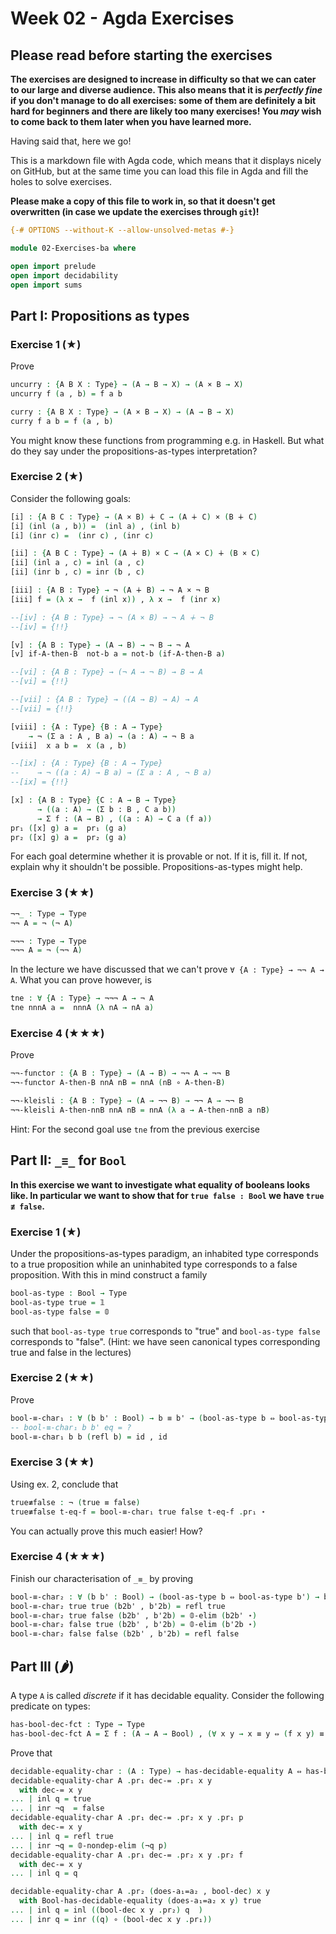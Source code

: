 # Week 02 - Agda Exercises

## Please read before starting the exercises

**The exercises are designed to increase in difficulty so that we can cater to
our large and diverse audience. This also means that it is *perfectly fine* if
you don't manage to do all exercises: some of them are definitely a bit hard for
beginners and there are likely too many exercises! You *may* wish to come back
to them later when you have learned more.**

Having said that, here we go!

This is a markdown file with Agda code, which means that it displays nicely on
GitHub, but at the same time you can load this file in Agda and fill the holes
to solve exercises.

**Please make a copy of this file to work in, so that it doesn't get overwritten
  (in case we update the exercises through `git`)!**

```agda
{-# OPTIONS --without-K --allow-unsolved-metas #-}

module 02-Exercises-ba where

open import prelude
open import decidability
open import sums
```

## Part I: Propositions as types


### Exercise 1 (★)

Prove
```agda
uncurry : {A B X : Type} → (A → B → X) → (A × B → X)
uncurry f (a , b) = f a b

curry : {A B X : Type} → (A × B → X) → (A → B → X)
curry f a b = f (a , b)
```
You might know these functions from programming e.g. in Haskell.
But what do they say under the propositions-as-types interpretation?


### Exercise 2 (★)

Consider the following goals:
```agda
[i] : {A B C : Type} → (A × B) ∔ C → (A ∔ C) × (B ∔ C)
[i] (inl (a , b)) =  (inl a) , (inl b)
[i] (inr c) =  (inr c) , (inr c)

[ii] : {A B C : Type} → (A ∔ B) × C → (A × C) ∔ (B × C)
[ii] (inl a , c) = inl (a , c)
[ii] (inr b , c) = inr (b , c)

[iii] : {A B : Type} → ¬ (A ∔ B) → ¬ A × ¬ B
[iii] f = (λ x →  f (inl x)) , λ x →  f (inr x)

--[iv] : {A B : Type} → ¬ (A × B) → ¬ A ∔ ¬ B
--[iv] = {!!}

[v] : {A B : Type} → (A → B) → ¬ B → ¬ A
[v] if-A-then-B  not-b a = not-b (if-A-then-B a)

--[vi] : {A B : Type} → (¬ A → ¬ B) → B → A
--[vi] = {!!}

--[vii] : {A B : Type} → ((A → B) → A) → A
--[vii] = {!!}

[viii] : {A : Type} {B : A → Type}
    → ¬ (Σ a ꞉ A , B a) → (a : A) → ¬ B a
[viii]  x a b =  x (a , b)

--[ix] : {A : Type} {B : A → Type}
--    → ¬ ((a : A) → B a) → (Σ a ꞉ A , ¬ B a)
--[ix] = {!!}

[x] : {A B : Type} {C : A → B → Type}
      → ((a : A) → (Σ b ꞉ B , C a b))
      → Σ f ꞉ (A → B) , ((a : A) → C a (f a))
pr₁ ([x] g) a =  pr₁ (g a)
pr₂ ([x] g) a =  pr₂ (g a)
```
For each goal determine whether it is provable or not.
If it is, fill it. If not, explain why it shouldn't be possible.
Propositions-as-types might help.


### Exercise 3 (★★)

```agda
¬¬_ : Type → Type
¬¬ A = ¬ (¬ A)

¬¬¬ : Type → Type
¬¬¬ A = ¬ (¬¬ A)
```
In the lecture we have discussed that we can't  prove `∀ {A : Type} → ¬¬ A → A`.
What you can prove however, is
```agda
tne : ∀ {A : Type} → ¬¬¬ A → ¬ A
tne nnnA a =  nnnA (λ nA → nA a)
```


### Exercise 4 (★★★)
Prove
```agda
¬¬-functor : {A B : Type} → (A → B) → ¬¬ A → ¬¬ B
¬¬-functor A-then-B nnA nB = nnA (nB ∘ A-then-B)

¬¬-kleisli : {A B : Type} → (A → ¬¬ B) → ¬¬ A → ¬¬ B
¬¬-kleisli A-then-nnB nnA nB = nnA (λ a → A-then-nnB a nB)
```
Hint: For the second goal use `tne` from the previous exercise





## Part II: `_≡_` for `Bool`

**In this exercise we want to investigate what equality of booleans looks like.
In particular we want to show that for `true false : Bool` we have `true ≢ false`.**

### Exercise 1 (★)

Under the propositions-as-types paradigm, an inhabited type corresponds
to a true proposition while an uninhabited type corresponds to a false proposition.
With this in mind construct a family
```agda
bool-as-type : Bool → Type
bool-as-type true = 𝟙
bool-as-type false = 𝟘
```
such that `bool-as-type true` corresponds to "true" and
`bool-as-type false` corresponds to "false". (Hint:
we have seen canonical types corresponding true and false in the lectures)


### Exercise 2 (★★)

Prove
```agda
bool-≡-char₁ : ∀ (b b' : Bool) → b ≡ b' → (bool-as-type b ⇔ bool-as-type b')
-- bool-≡-char₁ b b' eq = ?
bool-≡-char₁ b b (refl b) = id , id
```


### Exercise 3 (★★)

Using ex. 2, conclude that
```agda
true≢false : ¬ (true ≡ false)
true≢false t-eq-f = bool-≡-char₁ true false t-eq-f .pr₁ ⋆
```
You can actually prove this much easier! How?


### Exercise 4 (★★★)

Finish our characterisation of `_≡_` by proving
```agda
bool-≡-char₂ : ∀ (b b' : Bool) → (bool-as-type b ⇔ bool-as-type b') → b ≡ b'
bool-≡-char₂ true true (b2b' , b'2b) = refl true
bool-≡-char₂ true false (b2b' , b'2b) = 𝟘-elim (b2b' ⋆)
bool-≡-char₂ false true (b2b' , b'2b) = 𝟘-elim (b'2b ⋆)
bool-≡-char₂ false false (b2b' , b'2b) = refl false
```


## Part III (🌶)
A type `A` is called *discrete* if it has decidable equality.
Consider the following predicate on types:
```agda
has-bool-dec-fct : Type → Type
has-bool-dec-fct A = Σ f ꞉ (A → A → Bool) , (∀ x y → x ≡ y ⇔ (f x y) ≡ true)
```

Prove that

```agda
decidable-equality-char : (A : Type) → has-decidable-equality A ⇔ has-bool-dec-fct A
decidable-equality-char A .pr₁ dec-= .pr₁ x y
  with dec-= x y
... | inl q = true
... | inr ¬q  = false
decidable-equality-char A .pr₁ dec-= .pr₂ x y .pr₁ p
  with dec-= x y
... | inl q = refl true
... | inr ¬q = 𝟘-nondep-elim (¬q p)
decidable-equality-char A .pr₁ dec-= .pr₂ x y .pr₂ f
  with dec-= x y
... | inl q = q

decidable-equality-char A .pr₂ (does-a₁=a₂ , bool-dec) x y
  with Bool-has-decidable-equality (does-a₁=a₂ x y) true
... | inl q = inl ((bool-dec x y .pr₂) q  )
... | inr q = inr ((q) ∘ (bool-dec x y .pr₁))
```
